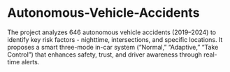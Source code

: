 # Autonomous-Vehicle-Accidents
The project analyzes 646 autonomous vehicle accidents (2019–2024) to identify key risk factors - nighttime, intersections, and specific locations. It proposes a smart three-mode in-car system (“Normal,” “Adaptive,” “Take Control”) that enhances safety, trust, and driver awareness through real-time alerts.
